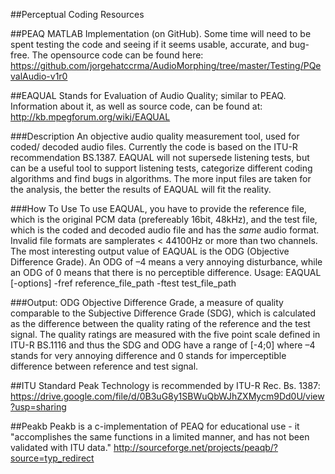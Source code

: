##Perceptual Coding Resources

##PEAQ MATLAB Implementation (on GitHub). 
Some time will need to be spent testing the code and seeing if it seems usable, accurate, and bug-free. The opensource code can be found here: https://github.com/jorgehatccrma/AudioMorphing/tree/master/Testing/PQevalAudio-v1r0

##EAQUAL 
Stands for Evaluation of Audio Quality; similar to PEAQ. 
Information about it, as well as source code, can be found at: http://kb.mpegforum.org/wiki/EAQUAL

###Description 
An objective audio quality measurement tool, used for coded/ decoded audio files. Currently the code is based on the ITU-R recommendation BS.1387. EAQUAL will not supersede listening tests, but can be a useful tool to support listening tests, categorize different coding algorithms and find bugs in algorithms. The more input files are taken for the analysis, the better the results of EAQUAL will fit the reality. 

###How To Use 
To use EAQUAL, you have to provide the reference file, which is the original PCM data (prefereably 16bit, 48kHz), and the test file, which is the coded and decoded audio file and has the *same* audio format. Invalid file formats are samplerates < 44100Hz or more than two channels. The most interesting output value of EAQUAL is the ODG (Objective Difference Grade). An ODG of –4 means a very annoying disturbance, while an ODG of 0 means that there is no perceptible difference.
Usage: EAQUAL [-options] -fref reference_file_path -ftest test_file_path

###Output: 
ODG Objective Difference Grade, a measure of quality comparable to the Subjective Difference Grade (SDG), which is calculated as the difference between the quality rating of the reference and the test signal. The quality ratings are measured with the five point scale defined in ITU-R BS.1116 and thus the SDG and ODG have a range of [-4;0] where –4 stands for very annoying difference and 0 stands for imperceptible difference between reference and test signal.
	

##ITU Standard
Peak Technology is recommended by ITU-R Rec. Bs. 1387: 
https://drive.google.com/file/d/0B3uG8y1SBWuQbWJhZXMycm9Dd0U/view?usp=sharing

##Peakb
Peakb is a c-implementation of PEAQ for educational use - it "accomplishes the same functions in a limited manner, and has not been validated with ITU data."
http://sourceforge.net/projects/peaqb/?source=typ_redirect
